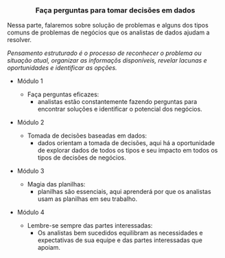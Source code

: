### <center> Faça perguntas para tomar decisões em dados </center>

Nessa parte, falaremos sobre solução de problemas e alguns dos tipos comuns de problemas de negócios que os analistas de dados ajudam a resolver.

*Pensamento estruturado é o processo de reconhecer o problema ou situação atual, organizar as informaçõs disponíveis, revelar lacunas e oportunidades e identificar as opções.*

- Módulo 1 
    - Faça perguntas eficazes: 
        - analistas estão constantemente fazendo perguntas para encontrar soluções e identificar o potencial dos negócios.

- Módulo 2 
    - Tomada de decisões baseadas em dados:
        - dados orientam a tomada de decisões, aqui há a oportunidade de explorar dados de todos os tipos e seu impacto em todos os tipos de decisões de negócios.

- Módulo 3 
    - Magia das planilhas:
        - planilhas são essenciais, aqui aprenderá por que os analistas usam as planilhas em seu trabalho.

- Módulo 4 
    - Lembre-se sempre das partes interessadas:
        - Os analistas bem sucedidos equilibram as necessidades e expectativas de sua equipe e das partes interessadas que apoiam.